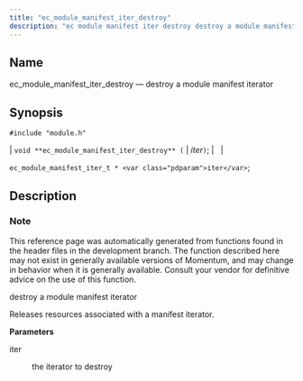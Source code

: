 ```yaml
---
title: "ec_module_manifest_iter_destroy"
description: "ec module manifest iter destroy destroy a module manifest iterator void ec module manifest iter destroy iter ec module manifest iter t iter This reference page was automatically generated from functions found in the header files in the development branch The function described here may not exist in generally available..."
---
```


<a name="apis.ec_module_manifest_iter_destroy"></a> 
## Name

ec_module_manifest_iter_destroy — destroy a module manifest iterator

## Synopsis

`#include "module.h"`

| `void **ec_module_manifest_iter_destroy** (` | <var class="pdparam">iter</var>`)`; |   |

`ec_module_manifest_iter_t * <var class="pdparam">iter</var>`;<a name="idp57869840"></a> 
## Description

### Note

This reference page was automatically generated from functions found in the header files in the development branch. The function described here may not exist in generally available versions of Momentum, and may change in behavior when it is generally available. Consult your vendor for definitive advice on the use of this function.

destroy a module manifest iterator

Releases resources associated with a manifest iterator.

**<a name="idp57873200"></a> Parameters**

<dl class="variablelist">

<dt>iter</dt>

<dd>

the iterator to destroy

</dd>

</dl>